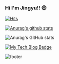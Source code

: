 ### Hi I'm Jingyu!! 😄
[![Hits](https://hits.seeyoufarm.com/api/count/incr/badge.svg?url=https%3A%2F%2Fgithub.com%2Fgjbae1212%2Fjingyu9804&count_bg=%23555555&title_bg=%23555555&icon=java.svg&icon_color=%23E7E7E7&title=visitors&edge_flat=false)](https://hits.seeyoufarm.com)

[![Anurag's github stats](https://github-readme-stats.vercel.app/api?username=jingyu9804&count_private=true&show_icons=true&theme=tokyonight)](https://github.com/anuraghazra/github-readme-stats)

![Anurag's GitHub stats](https://github-readme-stats.vercel.app/api?username=jingyu9804&show_icons=true&theme=radical)

[![My Tech Blog Badge](http://img.shields.io/badge/-Jingyu's%20Tech%20blog-purple?style=flat-square&logo=tistory&link=https://kimjingyu.tistory.com/)](https://kimjingyu.tistory.com/) 


![footer](https://capsule-render.vercel.app/api?type=wave&color=timeGradient&height=150&section=footer)
<!--
**jingyu9804/jingyu9804** is a ✨ _special_ ✨ repository because its `README.md` (this file) appears on your GitHub profile.

Here are some ideas to get you started:

- 🔭 I’m currently working on ...
- 🌱 I’m currently learning ...
- 👯 I’m looking to collaborate on ...
- 🤔 I’m looking for help with ...
- 💬 Ask me about ...
- 📫 How to reach me: ...
- 😄 Pronouns: ...
- ⚡ Fun fact: ...
-->
